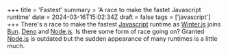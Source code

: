 +++
title = 'Fastest'
summary = 'A race to make the fastet Javascript runtime'
date = 2024-03-16T15:02:34Z
draft = false
tags = ['javascript']
+++
There's a race to make the fastest [Javascript](https://developer.mozilla.org/en-US/docs/Web/javascript)
runtime as [Winter.js](https://github.com/wasmerio/winterjs) joins [Bun](https://bun.sh/). [Deno](https://deno.com/) and [Node.js](https://nodejs.org/en). Is there some form of race going on?
Granted [Node.js](https://nodejs.org/en) is outdated but the sudden appearance of many runtimes is a little much.


